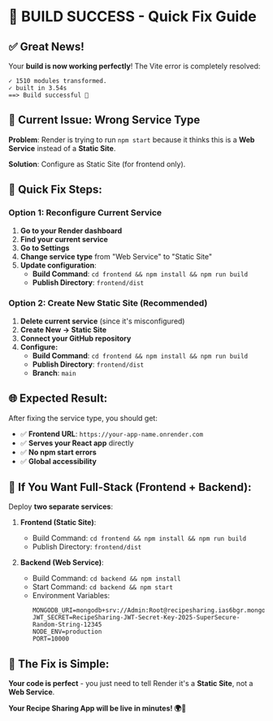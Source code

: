 # 🎉 BUILD SUCCESS - Quick Fix Guide

## ✅ Great News!

Your **build is now working perfectly**! The Vite error is completely resolved:

```
✓ 1510 modules transformed.
✓ built in 3.54s
==> Build successful 🎉
```

## 🔧 Current Issue: Wrong Service Type

**Problem**: Render is trying to run `npm start` because it thinks this is a **Web Service** instead of a **Static Site**.

**Solution**: Configure as Static Site (for frontend only).

## 🚀 Quick Fix Steps:

### Option 1: Reconfigure Current Service
1. **Go to your Render dashboard**
2. **Find your current service**
3. **Go to Settings**
4. **Change service type** from "Web Service" to "Static Site"
5. **Update configuration**:
   - **Build Command**: `cd frontend && npm install && npm run build`
   - **Publish Directory**: `frontend/dist`

### Option 2: Create New Static Site (Recommended)
1. **Delete current service** (since it's misconfigured)
2. **Create New → Static Site**
3. **Connect your GitHub repository**
4. **Configure:**
   - **Build Command**: `cd frontend && npm install && npm run build`
   - **Publish Directory**: `frontend/dist`
   - **Branch**: `main`

## 🌐 Expected Result:

After fixing the service type, you should get:
- ✅ **Frontend URL**: `https://your-app-name.onrender.com`
- ✅ **Serves your React app** directly
- ✅ **No npm start errors**
- ✅ **Global accessibility**

## 🔄 If You Want Full-Stack (Frontend + Backend):

Deploy **two separate services**:

1. **Frontend (Static Site)**:
   - Build Command: `cd frontend && npm install && npm run build`
   - Publish Directory: `frontend/dist`

2. **Backend (Web Service)**:
   - Build Command: `cd backend && npm install`
   - Start Command: `cd backend && npm start`
   - Environment Variables:
     ```
     MONGODB_URI=mongodb+srv://Admin:Root@recipesharing.ias6bgr.mongodb.net/RecipeSharing
     JWT_SECRET=RecipeSharing-JWT-Secret-Key-2025-SuperSecure-Random-String-12345
     NODE_ENV=production
     PORT=10000
     ```

## 🎯 The Fix is Simple:

**Your code is perfect** - you just need to tell Render it's a **Static Site**, not a **Web Service**.

**Your Recipe Sharing App will be live in minutes! 🌍🚀**
